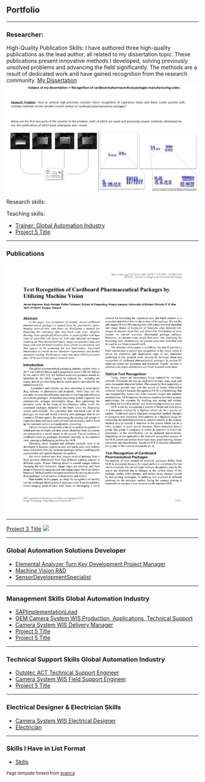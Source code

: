 ## Portfolio

---

### Researcher: 
High-Quality Publication Skills: 
I have authored three high-quality publications as the lead author, all related to my dissertation topic. 
These publications present innovative methods I developed, solving previously unsolved problems and advancing the field significantly. The methods are a result of dedicated work and have gained recognition from the research community.
[My Dissertation](/sample_page)
<img src="images/dissertation2(1).jpg?raw=true"/>

Research skills:

Teaching skills:
- [Trainer: Global Automation Industry ](https://github.com/kopja3/portfolio/blob/main/ACTTrainer.md)
- [Project 5 Title](http://example.com/)


---
### Publications
<img src="pdf/Text Recognition of Cardboard Pharmaceutical Packages by Utilizing Machine Vision.pdf?raw=true"/>

---
[Project 3 Title](http://example.com/)
<img src="images/dummy_thumbnail.jpg?raw=true"/>

---

### Global Automation Solutions Developer
- [Elemental Analyzer Turn Key Development Project Manager](https://github.com/kopja3/portfolio/blob/main/ProjectModelDevelopmentProjectManager.md/)
- [Machine Vision R&D ](https://github.com/kopja3/portfolio/blob/main/MachineVisionRD.md)
- [SensorDevelopmentSpecialist](https://github.com/kopja3/portfolio/blob/main/SensorDevelopmentSpecialist.md)

---

### Management Skills Global Automation Industry 
- [SAPImplementationLead](https://github.com/kopja3/portfolio/blob/main/SAPImplementationLead.md)
- [OEM Camera System WIS Production, Applications, Technical Support](https://github.com/kopja3/portfolio/blob/main/WISLeadEngineer.md)
- [Camera System WIS Delivery Manager](https://github.com/kopja3/portfolio/blob/main/WISDeliveryManager.md)
- [Project 5 Title](http://example.com/)
- [Project 5 Title](http://example.com/)



---
### Technical Support Skills Global Automation Industry 
- [Outotec ACT Technical Support Engineer](https://github.com/kopja3/portfolio/blob/main/ACTTechnicalSupportEngineer.md)
- [Camera System WIS Field Support Engineer](https://github.com/kopja3/portfolio/blob/main/WISFieldSupportEngineer.md)
- [Project 5 Title](http://example.com/)

---
### Electrical Designer & Electrician Skills 
- [Camera System WIS Electrical Designer](https://github.com/kopja3/portfolio/blob/main/WISelectricalDesigner.md)
- [Electrician](https://github.com/kopja3/portfolio/blob/main/Electrician.md)

---
### Skills I Have in List Format
- [Skills](https://github.com/kopja3/portfolio/blob/main/taidot.md)


<p style="font-size:11px">Page template forked from <a href="https://github.com/evanca/quick-portfolio">evanca</a></p>
<!-- Remove above link if you don't want to attibute -->
